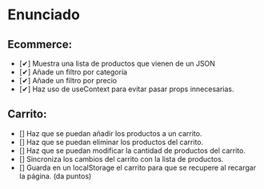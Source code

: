 # Enunciado

## Ecommerce:

- [✔] Muestra una lista de productos que vienen de un JSON
- [✔] Añade un filtro por categoría
- [✔] Añade un filtro por precio
- [✔] Haz uso de useContext para evitar pasar props innecesarias.

## Carrito:

- [] Haz que se puedan añadir los productos a un carrito.
- [] Haz que se puedan eliminar los productos del carrito.
- [] Haz que se puedan modificar la cantidad de productos del carrito.
- [] Sincroniza los cambios del carrito con la lista de productos.
- [] Guarda en un localStorage el carrito para que se recupere al recargar la página. (da puntos)
